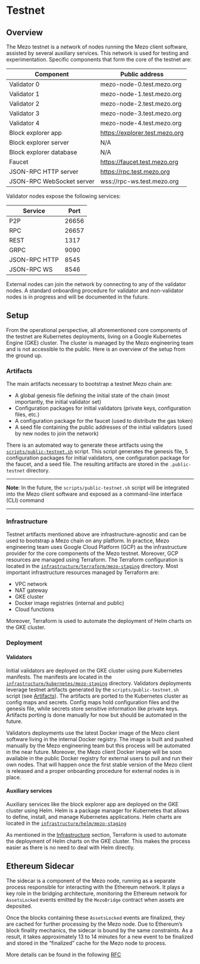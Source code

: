 # Testnet

## Overview

The Mezo testnet is a network of nodes running the Mezo client software,
assisted by several auxiliary services. This network is used for testing and
experimentation. Specific components that form the core of the testnet are:

| Component                 | Public address                                                       |
|---------------------------|----------------------------------------------------------------------|
| Validator 0               | mezo-node-0.test.mezo.org                                            |
| Validator 1               | mezo-node-1.test.mezo.org                                            |
| Validator 2               | mezo-node-2.test.mezo.org                                            |
| Validator 3               | mezo-node-3.test.mezo.org                                            |
| Validator 4               | mezo-node-4.test.mezo.org                                            |
| Block explorer app        | https://explorer.test.mezo.org                                       |
| Block explorer server     | N/A                                                                  |
| Block explorer database   | N/A                                                                  |
| Faucet                    | https://faucet.test.mezo.org                                         |
| JSON-RPC HTTP server      | <!-- markdown-link-check-disable-line --> https://rpc.test.mezo.org  |
| JSON-RPC WebSocket server | <!-- markdown-link-check-disable-line --> wss://rpc-ws.test.mezo.org |

Validator nodes expose the following services:

| Service       | Port  |
|---------------|-------|
| P2P           | 26656 |
| RPC           | 26657 |
| REST          | 1317  |
| GRPC          | 9090  |
| JSON-RPC HTTP | 8545  |
| JSON-RPC WS   | 8546  |

External nodes can join the network by connecting to any of the validator nodes.
A standard onboarding procedure for validator and non-validator nodes is
in progress and will be documented in the future.

## Setup

From the operational perspective, all aforementioned core components of the
testnet are Kubernetes deployments, living on a Google Kubernetes Engine (GKE)
cluster. The cluster is managed by the Mezo engineering team and is not
accessible to the public. Here is an overview of the setup from the ground up.

### Artifacts

The main artifacts necessary to bootstrap a testnet Mezo chain are:

- A global genesis file defining the initial state of the chain
  (most importantly, the initial validator set)
- Configuration packages for initial validators (private keys, configuration
  files, etc.)
- A configuration package for the faucet
  (used to distribute the gas token)
- A seed file containing the public addresses of the initial validators
  (used by new nodes to join the network)

There is an automated way to generate these artifacts using the
[`scripts/public-testnet.sh`](../scripts/public-testnet.sh) script.
This script generates the genesis file, 5 configuration packages for
initial validators, one configuration package for the faucet, and a seed file.
The resulting artifacts are stored in the
`.public-testnet` directory.

---

**Note**: In the future, the `scripts/public-testnet.sh` script will be
integrated into the Mezo client software and exposed as a command-line
interface (CLI) command

---

### Infrastructure

Testnet artifacts mentioned above are infrastructure-agnostic and can be used
to bootstrap a Mezo chain on any platform. In practice, Mezo engineering team
uses Google Cloud Platform (GCP) as the infrastructure provider for the core
components of the Mezo testnet. Moreover, GCP resources are managed using
Terraform. The Terraform configuration is located in the
[`infrastructure/terraform/mezo-staging`](../infrastructure/terraform/mezo-staging/README.md)
directory. Most important infrastructure resources managed by Terraform are:

- VPC network
- NAT gateway
- GKE cluster
- Docker image registries (internal and public)
- Cloud functions

Moreover, Terraform is used to automate the deployment of Helm charts on the
GKE cluster.

### Deployment

#### Validators

Initial validators are deployed on the GKE cluster using pure Kubernetes
manifests. The manifests are located in the
[`infrastructure/kubernetes/mezo-staging`](../infrastructure/kubernetes/mezo-staging/README.md)
directory. Validators deployments leverage testnet artifacts generated by the
`scripts/public-testnet.sh` script (see [Artifacts](#artifacts)).
The artifacts are ported to the Kubernetes cluster as config maps and secrets.
Config maps hold configuration files and the genesis file, while secrets store
sensitive information like private keys. Artifacts porting is done manually
for now but should be automated in the future.

Validators deployments use the latest Docker image of the Mezo client
software living in the internal Docker registry. The image is built and pushed
manually by the Mezo engineering team but this process will be automated in the
near future. Moreover, the Mezo client Docker image will be soon available in the
public Docker registry for external users to pull and run their own nodes.
That will happen once the first stable version of the Mezo client is released
and a proper onboarding procedure for external nodes is in place.

#### Auxiliary services

Auxiliary services like the block explorer app are deployed on the GKE cluster
using Helm. Helm is a package manager for Kubernetes that allows to define,
install, and manage Kubernetes applications. Helm charts are located in the
[`infrastructure/helm/mezo-staging`](../infrastructure/helm/mezo-staging/README.md)

As mentioned in the [Infrastructure](#infrastructure) section, Terraform is used
to automate the deployment of Helm charts on the GKE cluster. This makes
the process easier as there is no need to deal with Helm directly.

## Ethereum Sidecar

The sidecar is a component of the Mezo node, running as a separate process
responsible for interacting with the Ethereum network. It plays a key role in
the bridging architecture, monitoring the Ethereum network for `AssetsLocked`
events emitted by the `MezoBridge` contract when assets are deposited.

Once the blocks containing these `AssetsLocked` events are finalized, they are cached
for further processing by the Mezo node. Due to Ethereum’s block finality mechanics,
the sidecar is bound by the same constraints. As a result, it takes approximately
13 to 14 minutes for a new event to be finalized and stored in the “finalized” cache
for the Mezo node to process.

More details can be found in the following [RFC](../docs/rfc/rfc-2.md#ethereum-sidecar)
